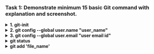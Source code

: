 ### Task 1: Demonstrate minimum 15 basic Git command with explanation and screenshot.
<!-- git-init  -->
<details><summary><b>  1. git-init</b></summary>  
  
```
    1. It is used to initialize the repository. 
    2. Once hit enter after this command, a hidden folder '.git' will be created in the target folder. 
    3. It contains all the backlog references of the current git directories history.
```  
![git_init_image](https://user-images.githubusercontent.com/114586341/193465368-f105958e-6df1-4ad2-b334-5fc54ef652e4.png)
</details>


<!-- git config --global user.name  -->
<details><summary><b>  2. git config --global user.name "user_name"</b></summary>

```    
1. It is used to configure the user name of the github account which we going to work with.
2. It is one time activity required at inital phase of git configuration. If required, can change at any time.
```  
![git_config_user_name](https://user-images.githubusercontent.com/114586341/193466984-2194ef38-24fc-4525-a0c9-3c3fa2e0ccd3.png)
</details>



<!-- git config --global user.email "user email id"  -->
<details><summary><b>  3. git config --global user.email "user email id"</b></summary>
  
```
1. It is used to configure the user email ID of the github account which we going to work with.
2. It is one time activity required at inital phase of git configuration. If required, can change at any time.
```
![git_config_user_email](https://user-images.githubusercontent.com/114586341/193468251-51fac83a-5409-4d41-9999-a8a70b35295a.png)
</details>

<!-- git status -->
<details><summary><b>  git status </b></summary>
  
```
1. This command is used to know at which stage the file is at. That is,  whether the file is in working directory or staging area or committed.
2. After this command, it shows the details with distinguished colors.
3. Files marked with Red color means, it is in working directory area. We can see the description "Changes not staged for commit:" 
4. Files marked with Green color means, it is in staging area. We can see the description "Changes to be committed:"
5. Once committed, 
```
![git_status](https://user-images.githubusercontent.com/114586341/193469154-d68d17cb-a2d8-42d6-bf90-cb47be1c5006.png)
</details>


<!-- git add <file_name> <.>  -->
<details><summary><b>  git add 'file_name' </b></summary>
  
```
1. It is used to add the changes from working directory to stagging area (pre-commit stage).
2. To add all changes at once, we use (git add .) commad
3. To add changes of particular file, we use (git add file_name) command. Here, file name should be mentioned with extention.

```
![git_add](https://user-images.githubusercontent.com/114586341/193468917-7d166a35-66d4-4bab-834a-9ed17d8e5f34.png)
</details>